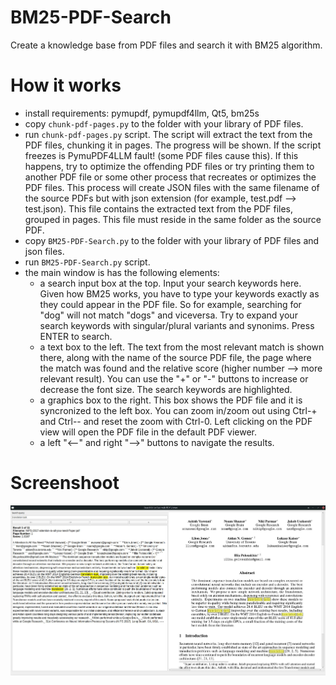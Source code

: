 # BM25-PDF-Search
Create a knowledge base from PDF files and search it with BM25 algorithm.

# How it works
- install requirements: pymupdf, pymupdf4llm, Qt5, bm25s
- copy ```chunk-pdf-pages.py``` to the folder with your library of PDF files.
- run ```chunk-pdf-pages.py``` script. The script will extract the text from the PDF files, chunking it in pages. The progress will be shown. If the script freezes is PymuPDF4LLM fault! (some PDF files cause this). If this happens, try to optimize the offending PDF files or try printing them to another PDF file or some other process that recreates or optimizes the PDF files. This process will create JSON files with the same filename of the source PDFs but with json extension (for example, test.pdf --> test.json). This file contains the extracted text from the PDF files, grouped in pages. This file must reside in the same folder as the source PDF.
- copy ```BM25-PDF-Search.py``` to the folder with your library of PDF files and json files.
- run ```BM25-PDF-Search.py``` script.
- the main window is has the following elements:
  - a search input box at the top. Input your search keywords here. Given how BM25 works, you have to type your keywords exactly as they could appear in the PDF file. So for example, searching for "dog" will not match "dogs" and viceversa. Try to expand your search keywords with singular/plural variants and synonims. Press ENTER to search.
  - a text box to the left. The text from the most relevant match is shown there, along with the name of the source PDF file, the page where the match was found and the relative score (higher number --> more relevant result). You can use the "+" or "-" buttons to increase or decrease the font size. The search keywords are highlighted.
  - a graphics box to the right. This box shows the PDF file and it is syncronized to the left box. You can zoom in/zoom out using Ctrl-+ and Ctrl-- and reset the zoom with Ctrl-0. Left clicking on the PDF view will open the PDF file in the default PDF viewer.
  - a left "<--" and right "-->" buttons to navigate the results.
 
# Screenshoot
![Screenshoot](screenshot-BM25-PDF-Search.jpg)



